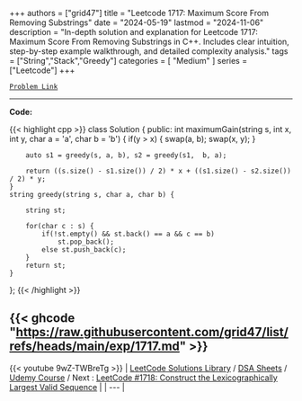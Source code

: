 
+++
authors = ["grid47"]
title = "Leetcode 1717: Maximum Score From Removing Substrings"
date = "2024-05-19"
lastmod = "2024-11-06"
description = "In-depth solution and explanation for Leetcode 1717: Maximum Score From Removing Substrings in C++. Includes clear intuition, step-by-step example walkthrough, and detailed complexity analysis."
tags = ["String","Stack","Greedy"]
categories = [
    "Medium"
]
series = ["Leetcode"]
+++



[`Problem Link`](https://leetcode.com/problems/maximum-score-from-removing-substrings/description/)

---
**Code:**

{{< highlight cpp >}}
class Solution {
public:
    int maximumGain(string s, int x, int y, char a = 'a', char b = 'b') {
        if(y > x) {
            swap(a, b);
            swap(x, y);
        }
        
        auto s1 = greedy(s, a, b), s2 = greedy(s1,  b, a);
        
        return ((s.size() - s1.size()) / 2) * x + ((s1.size() - s2.size()) / 2) * y;
    }
    string greedy(string s, char a, char b) {
        
        string st;
        
        for(char c : s) {
            if(!st.empty() && st.back() == a && c == b)
                st.pop_back();
            else st.push_back(c);
        }
        return st;
    }
    
};
{{< /highlight >}}

{{< ghcode "https://raw.githubusercontent.com/grid47/list/refs/heads/main/exp/1717.md" >}}
---
{{< youtube 9wZ-TWBreTg >}}
| [LeetCode Solutions Library](https://grid47.xyz/leetcode/) / [DSA Sheets](https://grid47.xyz/sheets/) / [Udemy Course](https://grid47.xyz/courses/) / Next : [LeetCode #1718: Construct the Lexicographically Largest Valid Sequence](https://grid47.xyz/posts/leetcode-1718-construct-the-lexicographically-largest-valid-sequence-solution/) |
| --- |

